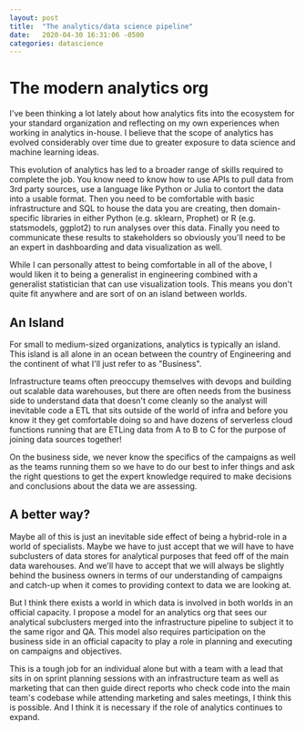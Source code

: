 ```yaml
---
layout: post
title:  "The analytics/data science pipeline"
date:   2020-04-30 16:31:06 -0500
categories: datascience
---
```


# The modern analytics org

I've been thinking a lot lately about how analytics fits into the ecosystem for your standard organization and reflecting on my own experiences when working in analytics in-house.  I believe that the scope of analytics has evolved considerably over time due to greater exposure to data science and machine learning ideas.

This evolution of analytics has led to a broader range of skills required to complete the job.  You know need to know how to use APIs to pull data from 3rd party sources, use a language like Python or Julia to contort the data into a usable format.  Then you need to be comfortable with basic infrastructure and SQL to house the data you are creating, then domain-specific libraries in either Python (e.g. sklearn, Prophet) or R (e.g. statsmodels, ggplot2) to run analyses over this data.  Finally you need to communicate these results to stakeholders so obviously you'll need to be an expert in dashboarding and data visualization as well.

While I can personally attest to being comfortable in all of the above, I would liken it to being a generalist in engineering combined with a generalist statistician that can use visualization tools.  This means you don't quite fit anywhere and are sort of on an island between worlds.

## An Island

For small to medium-sized organizations, analytics is typically an island.  This island is all alone in an ocean between the country of Engineering and the continent of what I'll just refer to as "Business".  

Infrastructure teams often preoccupy themselves with devops and building out scalable data warehouses, but there are often needs from the business side to understand data that doesn't come cleanly so the analyst will inevitable code a ETL that sits outside of the world of infra and before you know it they get comfortable doing so and have dozens of serverless cloud functions running that are ETLing data from A to B to C for the purpose of joining data sources together!

On the business side, we never know the specifics of the campaigns as well as the teams running them so we have to do our best to infer things and ask the right questions to get the expert knowledge required to make decisions and conclusions about the data we are assessing.

## A better way?

Maybe all of this is just an inevitable side effect of being a hybrid-role in a world of specialists.  Maybe we have to just accept that we will have to have subclusters of data stores for analytical purposes that feed off of the main data warehouses.  And we'll have to accept that we will always be slightly behind the business owners in terms of our understanding of campaigns and catch-up when it comes to providing context to data we are looking at.

But I think there exists a world in which data is involved in both worlds in an official capacity. I propose a model for an analytics org that sees our analytical subclusters merged into the infrastructure pipeline to subject it to the same rigor and QA.  This model also requires participation on the business side in an official capacity to play a role in planning and executing on campaigns and objectives.

This is a tough job for an individual alone but with a team with a lead that sits in on sprint planning sessions with an infrastructure team as well as marketing that can then guide direct reports who check code into the main team's codebase while attending marketing and sales meetings, I think this is possible.  And I think it is necessary if the role of analytics continues to expand.
